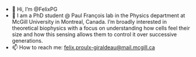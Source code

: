 - 👋 Hi, I’m @FelixPG
- 👀 I am a PhD student @ Paul François lab in the Physics department at McGill University in Montreal, Canada. I’m broadly interested in theoretical biophysics with a focus on understanding how cells feel their size and how this sensing allows them to control it over successive generations.
- 📫 How to reach me: felix.proulx-giraldeau@mail.mcgill.ca

<!---
FelixPG/FelixPG is a ✨ special ✨ repository because its `README.md` (this file) appears on your GitHub profile.
You can click the Preview link to take a look at your changes.
--->
